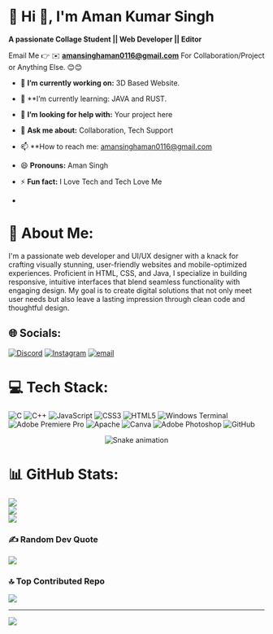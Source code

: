 # 💫 Hi 👋, I'm Aman Kumar Singh
**A passionate Collage Student || Web Developer || Editor**

Email Me 👉 ✉️ **amansinghaman0116@gmail.com** For Collaboration/Project or Anything Else. 😊😊

- 🔭 **I’m currently working on:** 3D Based Website.
- 🌱 **I’m currently learning: JAVA and RUST.
- 🤔 **I’m looking for help with:** Your project here
- 💬 **Ask me about:** Collaboration, Tech Support
- 📫 **How to reach me: amansinghaman0116@gmail.com
- 😄 **Pronouns:** Aman Singh
- ⚡ **Fun fact:** I Love Tech and Tech Love Me

- 
# 💫 About Me:
I'm a passionate web developer and UI/UX designer with a knack for crafting visually stunning, user-friendly websites and mobile-optimized experiences. Proficient in HTML, CSS, and Java, I specialize in building responsive, intuitive interfaces that blend seamless functionality with engaging design. My goal is to create digital solutions that not only meet user needs but also leave a lasting impression through clean code and thoughtful design.


## 🌐 Socials:
[![Discord](https://img.shields.io/badge/Discord-%237289DA.svg?logo=discord&logoColor=white)](https://discord.gg/https://discord.gg/m7BQStrzWv) [![Instagram](https://img.shields.io/badge/Instagram-%23E4405F.svg?logo=Instagram&logoColor=white)](https://instagram.com/youurz_aman_369) [![email](https://img.shields.io/badge/Email-D14836?logo=gmail&logoColor=white)](mailto:amansinghaman0116@gmail.com) 

# 💻 Tech Stack:
![C](https://img.shields.io/badge/c-%2300599C.svg?style=for-the-badge&logo=c&logoColor=white) ![C++](https://img.shields.io/badge/c++-%2300599C.svg?style=for-the-badge&logo=c%2B%2B&logoColor=white) ![JavaScript](https://img.shields.io/badge/javascript-%23323330.svg?style=for-the-badge&logo=javascript&logoColor=%23F7DF1E) ![CSS3](https://img.shields.io/badge/css3-%231572B6.svg?style=for-the-badge&logo=css3&logoColor=white) ![HTML5](https://img.shields.io/badge/html5-%23E34F26.svg?style=for-the-badge&logo=html5&logoColor=white) ![Windows Terminal](https://img.shields.io/badge/Windows%20Terminal-%234D4D4D.svg?style=for-the-badge&logo=windows-terminal&logoColor=white) ![Adobe Premiere Pro](https://img.shields.io/badge/Adobe%20Premiere%20Pro-9999FF.svg?style=for-the-badge&logo=Adobe%20Premiere%20Pro&logoColor=white) ![Apache](https://img.shields.io/badge/apache-%23D42029.svg?style=for-the-badge&logo=apache&logoColor=white) ![Canva](https://img.shields.io/badge/Canva-%2300C4CC.svg?style=for-the-badge&logo=Canva&logoColor=white) ![Adobe Photoshop](https://img.shields.io/badge/adobe%20photoshop-%2331A8FF.svg?style=for-the-badge&logo=adobe%20photoshop&logoColor=white) ![GitHub](https://img.shields.io/badge/github-%23121011.svg?style=for-the-badge&logo=github&logoColor=white)

<!-- Snake Game Repo View -->

<div align="center">
  <img src="https://profile-readme-generator.com/assets/snake.svg" alt="Snake animation" />
</div>

# 📊 GitHub Stats:
![](https://github-readme-stats.vercel.app/api?username=Aman-Kumar-Singh-dev&theme=dark&hide_border=false&include_all_commits=false&count_private=false)<br/>
![](https://nirzak-streak-stats.vercel.app/?user=Aman-Kumar-Singh-dev&theme=dark&hide_border=false)<br/>
![](https://github-readme-stats.vercel.app/api/top-langs/?username=Aman-Kumar-Singh-dev&theme=dark&hide_border=false&include_all_commits=false&count_private=false&layout=compact)

### ✍️ Random Dev Quote
![](https://quotes-github-readme.vercel.app/api?type=horizontal&theme=gruvbox)

### 🔝 Top Contributed Repo
![](https://github-contributor-stats.vercel.app/api?username=Aman-Kumar-Singh-dev&limit=5&theme=dark&combine_all_yearly_contributions=true)

---
[![](https://visitcount.itsvg.in/api?id=Aman-Kumar-Singh-dev&icon=0&color=0)](https://visitcount.itsvg.in)

<!-- Proudly created with GPRM ( https://gprm.itsvg.in ) -->
